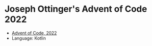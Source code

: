 # Joseph Ottinger's Advent of Code 2022

* [Advent of Code, 2022](https://adventofcode.com/2022/about)
* Language: Kotlin

